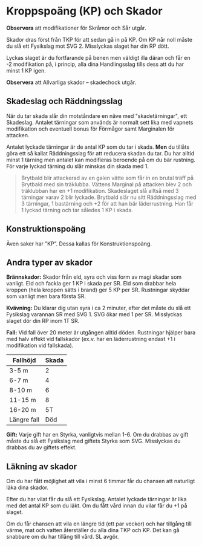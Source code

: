 # Kroppspoäng (KP) och Skador

**Observera** att modifikationer för Skråmor och
Sår utgår.

Skador dras först från TKP för att sedan gå in på
KP. Om KP når noll måste du slå ett Fysikslag
mot SVG 2. Misslyckas slaget har din RP dött.

Lyckas slaget är du fortfarande på benen men
väldigt illa däran och får en -2 modifikation på, i
princip, alla dina Handlingsslag tills dess att du
har minst 1 KP igen.

**Observera** att Allvarliga skador – skadechock utgår.

## Skadeslag och Räddningsslag
När du tar skada slår din motståndare en näve med
"skadetärningar", ett Skadeslag. Antalet tärningar
som används är normalt sett lika med vapnets
modifikation och eventuell bonus för Förmågor samt
Marginalen för attacken.

Antalet lyckade tärningar är de antal KP som du tar
i skada. **Men** du tillåts göra ett så kallat
Räddningsslag för att reducera skadan du tar. Du
har alltid minst 1 tärning men antalet kan modifieras
beroende på om du bär rustning. För varje lyckad
tärning du slår minskas din skada med 1.

> Brytbald blir attackerad av en galen vätte som 
får in en brutal träff på Brytbald med sin träklubba.
Vättens Marginal på attacken blev 2 och träklubban
har en +1 modifikation. Skadeslaget slå alltså med
3 tärningar varav 2 blir lyckade. Brytbald slår nu
sitt Räddningsslag med 3 tärningar, 1 bastärning
och +2 för att han bär läderrustning. Han får 1 
lyckad tärning och tar således 1 KP i skada.

## Konstruktionspoäng
Även saker har ”KP”. Dessa kallas för Konstruktionspoäng.

## Andra typer av skador
**Brännskador:** Skador från eld, syra och viss
form av magi skadar som vanligt. Eld och fackla
ger 1 KP i skada per SR. Eld som drabbar hela
kroppen (hela kroppen sätts i brand) ger 5 KP
per SR. Rustningar skyddar som vanligt men
bara första SR.

**Kvävning:** Du klarar dig utan syra i ca 2
minuter, efter det måste du slå ett Fysikslag
varannan SR med SVG 1. SVG ökar med 1 per
SR. Misslyckas slaget dör din RP inom 1T SR.

**Fall:** Vid fall över 20 meter är utgången alltid
döden. Rustningar hjälper bara med halv effekt vid 
fallskador (ex.v. har en läderrustning endast +1
i modifikation vid fallskada).

|Fallhöjd|Skada|
|--------|-----|
|3-5 m|2|
|6-7 m|4|
|8-10 m|6|
|11-15 m|8|
|16-20 m| 5T
|Längre fall|Död|

**Gift:** Varje gift har en Styrka, vanligtvis mellan
1-6. Om du drabbas av gift måste du slå ett
Fysikslag med giftets Styrka som SVG.
Misslyckas du drabbas du av giftets effekt.

## Läkning av skador
Om du har fått möjlighet att vila i minst 6 timmar
får du chansen att naturligt läka dina skador.

Efter du har vilat får du slå ett Fysikslag. Antalet
lyckade tärningar är lika med det antal KP som du läkt.
Om du fått vård innan du vilar får du +1 på slaget. 

Om du får chansen att vila en längre tid (ett par
veckor) och har tillgång till värme, mat och
vatten återställer du alla dina TKP och KP. Det
kan gå snabbare om du har tillång till vård. SL
avgör.